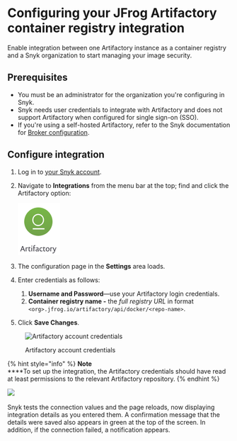 # Configuring your JFrog Artifactory container registry integration

Enable integration between one Artifactory instance as a container registry and a Snyk organization to start managing your image security.

## Prerequisites

* You must be an administrator for the organization you're configuring in Snyk.
* Snyk needs user credentials to integrate with Artifactory and does not support Artifactory when configured for single sign-on (SSO).
* If you're using a self-hosted Artifactory, refer to the Snyk documentation for [Broker configuration](../../../../integrations/snyk-broker/snyk-broker-container-registry-agent/).

## Configure integration

1. Log in to [your Snyk account](https://app.snyk.io).
2.  Navigate to **Integrations** from the menu bar at the top; find and click the Artifactory option:

    <img src="../../../../.gitbook/assets/image (57) (1).png" alt="Artifactory icon" data-size="original">
3. The configuration page in the **Settings** area loads.
4. Enter credentials as follows:
   1. **Username and Password**—use your Artifactory login credentials.
   2. **Container registry name -** the _full registry URL_ in format `<org>.jfrog.io/artifactory/api/docker/<repo-name>`.
5. Click **Save Changes**.

<figure><img src="https://user-images.githubusercontent.com/112600/144875482-078b715e-2834-469b-9983-7e88a65f175e.png" alt="Artifactory account credentials"><figcaption><p>Artifactory account credentials</p></figcaption></figure>

{% hint style="info" %}
**Note**\
\*\*\*\*To set up the integration, the Artifactory credentials should have read at least permissions to the relevant Artifactory repository.
{% endhint %}

![](../../../../.gitbook/assets/uuid-3b329a90-394f-5ab3-af84-658b41a1edc0-en.png)

Snyk tests the connection values and the page reloads, now displaying integration details as you entered them. A confirmation message that the details were saved also appears in green at the top of the screen. In addition, if the connection failed, a notification appears.
